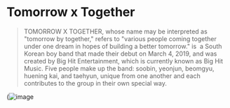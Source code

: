 # Tomorrow x Together
> TOMORROW X TOGETHER, whose name may be interpreted as "tomorrow by together," refers to "various people coming together under one dream in hopes of building a better tomorrow." is  a South Korean boy band that made their debut on March 4, 2019, and was created by Big Hit Entertainment, which is currently known as Big Hit Music. Five people make up the band: soobin, yeonjun, beomgyu, huening kai, and taehyun, unique from one another and each contributes to the group in their own special way.

(![image](https://user-images.githubusercontent.com/122424009/212566818-f4f5b033-bbc2-46ab-8189-fb19cf0b68a0.png)
